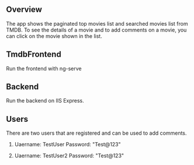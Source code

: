 ## Overview

The app shows the paginated top movies list and searched movies list from TMDB.
To see the details of a movie and to add comments on a movie, you can click on the movie shown in the list.

## TmdbFrontend

Run the frontend with ng-serve

## Backend

Run the backend on IIS Express.

## Users

There are two users that are registered and can be used to add comments.

1) Uaername: TestUser
   Password: "Test@123"

2) Uaername: TestUser2
   Password: "Test@123"
